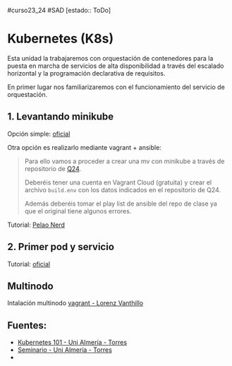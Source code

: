   #curso23_24 #SAD [estado:: ToDo] 


# Kubernetes (K8s)
Esta unidad la trabajaremos con orquestación de contenedores para la puesta en marcha de servicios de alta disponibilidad a través del escalado horizontal y la programación declarativa de requisitos.

En primer lugar nos familiarizaremos con el funcionamiento del servicio de orquestación.

## 1. Levantando minikube
Opción simple: [oficial](https://minikube.sigs.k8s.io/docs/start/)

Otra opción es realizarlo mediante vagrant + ansible: 
> Para ello vamos a proceder a crear una mv con minikube a través de repositorio de [Q24](https://github.com/Q24/vagrant-box-ubuntu2204-minikube). 
>
> Deberéis tener una cuenta en Vagrant Cloud (gratuita) y crear el archivo `build.env` con los datos indicados en el repositorio de Q24.
>
> Además deberéis tomar el play list de ansible del repo de clase ya que el original tiene algunos errores.

Tutorial: [Pelao Nerd](https://www.youtube.com/watch?v=6e_sXAx7kts)

## 2. Primer pod y servicio

Tutorial: [oficial](https://kubernetes.io/docs/tutorials/hello-minikube/)

## Multinodo
Intalación multinodo [vagrant - Lorenz Vanthillo](https://github.com/lvthillo/vagrant-ansible-kubernetes)

## Fuentes:
+ [Kubernetes 101 - Uni Almería - Torres](https://ualmtorres.github.io/Kubernetes101/)
+ [Seminario - Uni Almería - Torres](https://ualmtorres.github.io/SeminarioKubernetes/)
+ 
